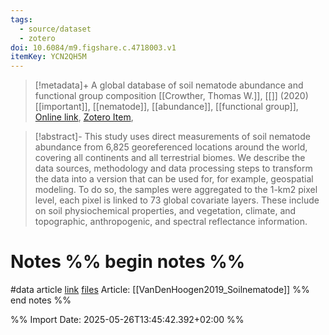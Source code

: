 ```yaml
---
tags:
  - source/dataset
  - zotero
doi: 10.6084/m9.figshare.c.4718003.v1
itemKey: YCN2QH5M
---
```

>[!metadata]+
> A global database of soil nematode abundance and functional group composition
> [[Crowther, Thomas W.]], 
> [[]] (2020)
> [[important]], [[nematode]], [[abundance]], [[functional group]], 
> [Online link](https://springernature.figshare.com/collections/A_global_database_of_soil_nematode_abundance_and_functional_group_composition/4718003), [Zotero Item](zotero://select/library/items/YCN2QH5M), 

>[!abstract]-
>This study uses direct measurements of soil nematode abundance from 6,825 georeferenced locations around the world, covering all continents and all terrestrial biomes. We describe the data sources, methodology and data processing steps to transform the data into a version that can be used for, for example, geospatial modeling. To do so, the samples were aggregated to the 1-km2 pixel level, each pixel is linked to 73 global covariate layers. These include on soil physiochemical properties, and vegetation, climate, and topographic, anthropogenic, and spectral reflectance information.

# Notes %% begin notes %%
#data 
article [link](https://www.nature.com/articles/s41597-020-0437-3)
[files](file:\\\C:\Users\aburg\Documents\code\nematode_exploration\data)
Article: [[VanDenHoogen2019_Soilnematode]]
%% end notes %%




%% Import Date: 2025-05-26T13:45:42.392+02:00 %%
